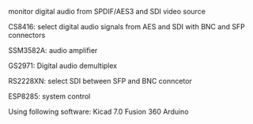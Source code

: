 monitor digital audio from SPDIF/AES3 and SDI video source

  CS8416:  select digital audio signals from AES and SDI with BNC and SFP connectors

  SSM3582A:  audio amplifier

  GS2971:  Digital audio demultiplex

  RS2228XN:  select SDI between SFP and BNC conncetor

  ESP8285:  system control


Using following software:
  Kicad 7.0
  Fusion 360
  Arduino
